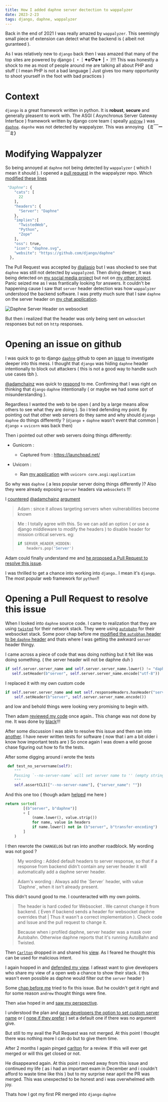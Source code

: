 ```yaml
---
title: How I added daphne server dectection to wappalyzer
date: 2023-2-23
tags: django, daphne, wappalyzer
---
```


Back in the end of 2021 I was really amazed by `wappalyzer`. This seemingly small piece of extension can detect what the backend is ( albeit not guranteed ).

As I was relatively new to `django` back then I was amazed that many of the top sites are powered by django ( **・┆✦ʚ♡ɞ✦ ┆・** )!!! This was honestly a shock to me as most of people around me are talking all about PHP and stuff ( I mean PHP is not a bad language | Just gives too many opportunity to shoot yourself in the foot with bad practices )

# Context

`django` is a great framework written in python. It is **robust**, **secure** and generally pleasent to work with. The ASGI ( Asynchronus Server Gateway Interface ) framework written by django core team ( speally [`andrew`](https://github.com/andrewgodwin) ) was [`daphne`](https://github.com/django/daphne/). `dapnhe` was not detected by wappalyzer. This was annoying **（ミ￣ー￣ミ）**

# Modifying Wappalyzer

So being annoyed at `daphne` not being detected by `wappalyzer` ( which I mean it should ). I opened a [pull request](https://github.com/wappalyzer/wappalyzer/pull/5466) in the wappalyzer repo. Which [modified these lines](https://github.com/baseplate-admin/wappalyzer/blob/2e3dc7ccd29823003ef77ed79fc0dfaaa228f270/src/technologies/d.json#L231-L246)

```python
 "Daphne": {
    "cats": [
      22
    ],
    "headers": {
      "Server": "Daphne"
    },
    "implies":[
      "TwistedWeb",
      "Python",
      "Zope"
    ],
    "oss": true,
    "icon": "daphne.svg",
    "website": "https://github.com/django/daphne"
  },
```

The Pull Request was accepted by [@aliasio](https://github.com/AliasIO) but I was shocked to see that `daphne` was still not detected by `wappalyzed`. Then diving deeper, It was being detected on [my social media project](https://github.com/baseplate-admin/Social-Media/tree/d84c4971aff58c5a9a9c73767a9bb2f1440d917c/backend) but not on [my other project](github.com/baseplate-admin/animecore). Panic seized me as I was frantically looking for answers. It couldn't be happening cause I saw that `server` header detection was how `wappalyzer` understood the backend software. I was pretty much sure that I saw `daphne` on the server header on [my chat application](https://github.com/baseplate-admin/Social-Media/tree/d84c4971aff58c5a9a9c73767a9bb2f1440d917c/backend).

![Daphne Server Header on websocket](./daphne-server-header-on-websocket.png)

But then i realized that the header was only being sent on `websocket` responses but not on `http` responses.

# Opening an issue on github

I was quick to go to django [`daphne`](https://github.com/django/daphne/) github to open an [issue](https://github.com/django/daphne/issues/395) to investigate deeper into this mess. I thought that `django` was hiding `daphne` header intentionally to block out attackers ( this is not a good way to handle such use cases tbh ).

[@adamchainz](https://github.com/adamchainz) was quick to [respond](https://github.com/django/daphne/issues/395#issuecomment-1001920882) to me. Confirming that I was right on thinking that `django` `daphne` intentionally ( or maybe we had some sort of misunderstanding ).

Regardless I wanted the web to be open ( and by a large means allow others to see what they are doing ). So i tried defending my point. By pointing out that other web servers do they same and why should `django` `daphne` do things differently ? (`django` + `daphne` wasn't event that common | `django` + `uvicorn` was back then)

Then i pointed out other web servers doing things differently:

- Gunicorn :

  - Captured from : https://launchpad.net/ ![]()

- Uvicorn :

  - Ran [my application](https://github.com/baseplate-admin/Social-Media/tree/d84c4971aff58c5a9a9c73767a9bb2f1440d917c/backend) with `uvicorn core.asgi:application` ![]()

So why was `daphne` ( a less popular server doing things differently )? Also they were already exposing `server` headers via `websockets` !!!

I [countered](https://github.com/django/daphne/issues/395#issuecomment-1001936960) [@adamchainz](https://github.com/adamchainz) [argument](https://github.com/django/daphne/issues/395#issuecomment-1001920882)

> Adam : since it allows targeting servers when vulnerabilities become known

<blockquote>
Me : I totally agree with this. So we can add an option ( or use a django middleware to modify the headers ) to disable header for mission critical servers. eg:

```python
if SERVER_HEADER_HIDDEN:
    headers.pop('Server')
```

</blockquote>

Adam could finally understand me and [he proposed a Pull Request to resolve this issue](https://github.com/django/daphne/issues/395#issuecomment-1002013198).

I was thrilled to get a chance into working into `django`.. I mean it's `django`. The most popular web framework for `python`!!

# Opening a Pull Request to resolve this issue

When I looked into `daphne` source code. I came to realization that they are using [`twisted`](https://github.com/twisted/twisted) for their network stack. They were using [`autobahn`](https://github.com/crossbario/autobahn-python) for their websocket stack. Some poor chap before me [modified the `autobhan` header to be `daphne` header](https://github.com/django/daphne/blob/b0204165b1fc1ccb786e9ba65ad32d20f1fc83f5/daphne/ws_protocol.py#L82) and thats where I was getting the awkward `server` header thingy.

I came across a piece of code that was doing nothing but it felt like was doing something. ( the server header will not be daphne duh )

```python
if self.server.server_name and self.server.server_name.lower() != "daphne":
   self.setHeader(b"server", self.server.server_name.encode("utf-8"))
```

I replaced it with my own custom code

```python
if self.server.server_name and not self.responseHeaders.hasHeader("server"):
    self.setHeader(b"server", self.server.server_name.encode())
```

and low and behold things were looking very promising to begin with.

Then adam [reviewed my code](https://github.com/django/daphne/pull/396#discussion_r775915139) once again.. This change was not done by me. It was done by [black](https://github.com/psf/black)!!!

After some discussion I was able to resolve this issue and then ran into [another](https://github.com/django/daphne/pull/396#pullrequestreview-840911732). I have never written tests for software ( now that i am a bit older i know how important tests are )
So once again I was down a wild goose chase figuring out how to fix the tests.

After some digging around i wrote the tests

```python
 def test_no_servername(self):
    """
    Passing `--no-server-name` will set server name to '' (empty string)
    """
    self.assertCLI(["--no-server-name"], {"server_name": ""})
```

And this one too ( though adam [helped](https://github.com/django/daphne/pull/396#discussion_r775998730) me here )

```python
return sorted(
        [(b"server", b"daphne")]
        + [
            (name.lower(), value.strip())
            for name, value in headers
            if name.lower() not in (b"server", b"transfer-encoding")
        ]
    )
```

I then rewrote the `CHANGELOG` but ran into another roadblock. My wording was not good ?

<blockquote>
My wording : Added default headers to server response, so that if a response from backend didn't contain any server header it will automatically add a daphne server header.
</blockquote>

<blockquote>
Adam's wording : Always add the `Server` header, with value `Daphne`, when it isn’t already present.
</blockquote>

This didn't sound good to me. I counteracted with my own points.

<blockquote>
The header is hard coded for Websocket . We cannot change it from backend. ( Even if backend sends a header for websocket daphne overrides that | Thus it wasn't a correct implementation ). Check code and Issue and the pull request to change it.

Because when i profiled daphne, server header was a mask over Autobahn. Otherwise daphne reports that it's running AutoBahn and Twisted.

</blockquote>

Then [`Carlton`](https://github.com/carltongibson) dropped in and shared his [view](https://github.com/django/daphne/pull/396#pullrequestreview-841284864). As I feared he thought this can be used for malicious intent.

I again hopped in and [defended my view](https://github.com/django/daphne/pull/396#issuecomment-1002531931). I atleast want to give developers who share my view of a open web a chance to show their stack. ( this wasn't even possible as daphne would filter out the `server` header )

Some [chap before me](https://github.com/django/daphne/pull/231) tried to fix this issue. But he couldn't get it right and for some reason `andrew` thought things were fine.

Then `adam` hoped in and [saw my perspective](https://github.com/django/daphne/pull/396#issuecomment-1002535530).

I understood the plan and [gave developers the option to set custom server name](https://github.com/django/daphne/pull/396#issuecomment-1002567731) or ( [none if they prefer](https://github.com/django/daphne/pull/396#issuecomment-1036397709) ) set a default one if there was no argument give.

But still to my avail the Pull Request was not merged. At this point I thought there was nothing more I can do but to give them time.

After 2 months I again pinged [carlton](https://github.com/carltongibson) for a review. If this will ever get merged or will this get closed or not.

He disappeared again. At this point i moved away from this issue and continued my life ( as i had an important exam in December and i couldn't afford to waste time like this ) but to my surprise near april the PR was merged. This was unexpected to be honest and i was overwhelmed with joy.

Thats how I got my first PR merged into `django` `daphne`
